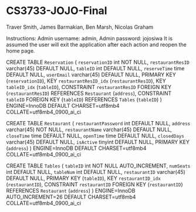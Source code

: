 # CS3733-JOJO-Final
Traver Smith, James Barmakian, Ben Marsh, Nicolas Graham

Instructions: 
Admin username: admin, Admin password: jojosiwa
It is assumed the user will exit the application after each action and reopen the home page.



CREATE TABLE `Reservation` (
  `reservationID` int NOT NULL,
  `restaurantResID` varchar(45) DEFAULT NULL,
  `tableID` int DEFAULT NULL,
  `reserveTime` time DEFAULT NULL,
  `userEmail` varchar(45) DEFAULT NULL,
  PRIMARY KEY (`reservationID`),
  KEY `restaurantResID_idx` (`restaurantResID`),
  KEY `tableID_idx` (`tableID`),
  CONSTRAINT `restaurantResID` FOREIGN KEY (`restaurantResID`) REFERENCES `Restaurant` (`address`),
  CONSTRAINT `tableID` FOREIGN KEY (`tableID`) REFERENCES `Tables` (`tableID`)
) ENGINE=InnoDB DEFAULT CHARSET=utf8mb4 COLLATE=utf8mb4_0900_ai_ci


CREATE TABLE `Restaurant` (
  `restaurantPassword` int DEFAULT NULL,
  `address` varchar(45) NOT NULL,
  `restaurantName` varchar(45) DEFAULT NULL,
  `closeTime` time DEFAULT NULL,
  `openTime` time DEFAULT NULL,
  `closedDays` varchar(45) DEFAULT NULL,
  `isActive` tinyint DEFAULT NULL,
  PRIMARY KEY (`address`)
) ENGINE=InnoDB DEFAULT CHARSET=utf8mb4 COLLATE=utf8mb4_0900_ai_ci


CREATE TABLE `Tables` (
  `tableID` int NOT NULL AUTO_INCREMENT,
  `numSeats` int DEFAULT NULL,
  `tableNum` int DEFAULT NULL,
  `restaurantID` varchar(45) DEFAULT NULL,
  PRIMARY KEY (`tableID`),
  KEY `restaurantID_idx` (`restaurantID`),
  CONSTRAINT `restaurantID` FOREIGN KEY (`restaurantID`) REFERENCES `Restaurant` (`address`)
) ENGINE=InnoDB AUTO_INCREMENT=26 DEFAULT CHARSET=utf8mb4 COLLATE=utf8mb4_0900_ai_ci
